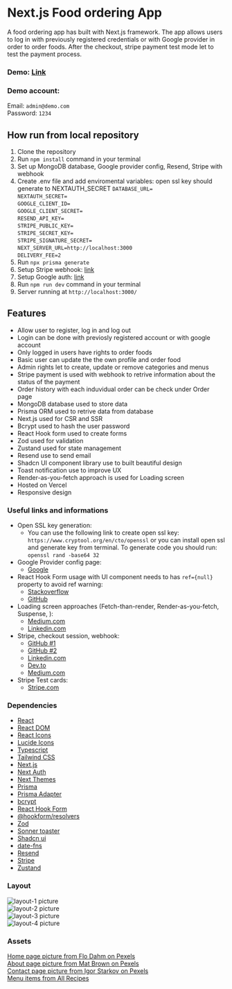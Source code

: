 # **Next.js Food ordering App**

A food ordering app has built with Next.js framework. The app allows users to log in with previously registered credentials or with Google provider in order to order foods. After the checkout, stripe payment test mode let to test the payment process.

### Demo: [Link](https://food-ordering-app-chi-nine.vercel.app/)

### Demo account:

Email: `admin@demo.com`<br>
Password: `1234`

## How run from local repository

1. Clone the repository
2. Run `npm install` command in your terminal
3. Set up MongoDB database, Google provider config, Resend, Stripe with webhook
4. Create .env file and add enviromental variables:
   open ssl key should generate to NEXTAUTH_SECRET
   `DATABASE_URL=`<br>
   `NEXTAUTH_SECRET=`<br>
   `GOOGLE_CLIENT_ID=`<br>
   `GOOGLE_CLIENT_SECRET=`<br>
   `RESEND_API_KEY=`<br>
   `STRIPE_PUBLIC_KEY=`<br>
   `STRIPE_SECRET_KEY=`<br>
   `STRIPE_SIGNATURE_SECRET=`<br>
   `NEXT_SERVER_URL=http://localhost:3000`<br>
   `DELIVERY_FEE=2`
5. Run `npx prisma generate`
6. Setup Stripe webhook: [link](https://dashboard.stripe.com/test/webhooks)
7. Setup Google auth: [link](https://console.developers.google.com/apis/credentials)
8. Run `npm run dev` command in your terminal
9. Server running at `http://localhost:3000/`

## Features

- Allow user to register, log in and log out
- Login can be done with previosly registered account or with google account
- Only logged in users have rights to order foods
- Basic user can update the the own profile and order food
- Admin rights let to create, update or remove categories and menus
- Stripe payment is used with webhook to retrive information about the status of the payment
- Order history with each induvidual order can be check under Order page
- MongoDB database used to store data
- Prisma ORM used to retrive data from database
- Next.js used for CSR and SSR
- Bcrypt used to hash the user password
- React Hook form used to create forms
- Zod used for validation
- Zustand used for state management
- Resend use to send email
- Shadcn UI component library use to built beautiful design
- Toast notification use to improve UX
- Render-as-you-fetch approach is used for Loading screen
- Hosted on Vercel
- Responsive design

### Useful links and informations

- Open SSL key generation:
  - You can use the following link to create open ssl key: `https://www.cryptool.org/en/cto/openssl` or you can install open ssl and generate key from terminal. To generate code you should run: `openssl rand -base64 32`
- Google Provider config page:
  - [Google](https://console.developers.google.com/apis/credentials)
- React Hook Form usage with UI component needs to has `ref={null}` property to avoid ref warning:
  - [Stackoverflow](https://stackoverflow.com/questions/67877887/react-hook-form-v7-function-components-cannot-be-given-refs-attempts-to-access)
  - [GitHub](https://github.com/react-hook-form/react-hook-form/issues/3411)
- Loading screen approaches (Fetch-than-render, Render-as-you-fetch, Suspense, ):
  - [Medium.com](https://medium.com/jspoint/introduction-to-react-v18-suspense-and-render-as-you-fetch-approach-1b259551a4c0)
  - [Linkedin.com](https://www.linkedin.com/pulse/fetch-then-render-render-as-you-fetch-fetch-on-render-amit-pal/)
- Stripe, checkout session, webhook:
  - [GitHub #1](https://github.com/stripe/stripe-node)
  - [GitHub #2](https://github.com/stripe-samples/accept-a-payment/blob/main/prebuilt-checkout-page/server/node/server.js)
  - [Linkedin.com](https://www.linkedin.com/pulse/how-create-stripe-webhook-nextjs-1344-mohsin-ali-soomro/)
  - [Dev.to](https://dev.to/mohsinalisoomro/how-to-create-stripe-webhook-in-nextjs-1344-5fn)
  - [Medium.com](https://medium.com/@levi.schouten.werk/building-a-payment-flow-in-next-js-13-using-stripe-mailsender-and-webhooks-291996bf1b24)
- Stripe Test cards:
  - [Stripe.com](https://stripe.com/docs/checkout/quickstart#testing)

### Dependencies

- [React](https://react.dev/)
- [React DOM](https://www.npmjs.com/package/react-dom)
- [React Icons](https://www.npmjs.com/package/react-icons)
- [Lucide Icons](https://lucide.dev/)
- [Typescript](https://www.typescriptlang.org/)
- [Tailwind CSS](https://tailwindcss.com/)
- [Next.js](https://nextjs.org/)
- [Next Auth](https://next-auth.js.org/)
- [Next Themes](https://www.npmjs.com/package/next-themes)
- [Prisma](https://www.prisma.io/)
- [Prisma Adapter](https://authjs.dev/reference/adapter/prisma)
- [bcrypt](https://www.npmjs.com/package/bcrypt)
- [React Hook Form](https://react-hook-form.com/)
- [@hookform/resolvers](https://www.npmjs.com/package/@hookform/resolvers)
- [Zod](https://zod.dev/)
- [Sonner toaster](https://sonner.emilkowal.ski/)
- [Shadcn ui](https://ui.shadcn.com/)
- [date-fns](https://date-fns.org/)
- [Resend](https://resend.com/)
- [Stripe](https://stripe.com/)
- [Zustand](https://docs.pmnd.rs/zustand/getting-started/introduction)

### Layout

![layout-1 picture](https://github.com/ev0clu/next-blog/blob/main/layout-1.png?raw=true)<br>
![layout-2 picture](https://github.com/ev0clu/next-blog/blob/main/layout-2.png?raw=true)<br>
![layout-3 picture](https://github.com/ev0clu/next-blog/blob/main/layout-3.png?raw=true)<br>
![layout-4  picture](https://github.com/ev0clu/next-blog/blob/main/layout-4.png?raw=true)<br>

### Assets

[Home page picture from Flo Dahm on Pexels](https://www.pexels.com/photo/dinnerware-on-table-541216/)<br>
[About page picture from Mat Brown on Pexels](https://www.pexels.com/photo/close-up-photo-of-dinnerware-set-on-top-of-table-with-glass-cups-1395967/)<br>
[Contact page picture from Igor Starkov on Pexels](https://www.pexels.com/photo/two-green-potted-plants-791810/)<br>
[Menu items from All Recipes](https://www.allrecipes.com/)<br>
